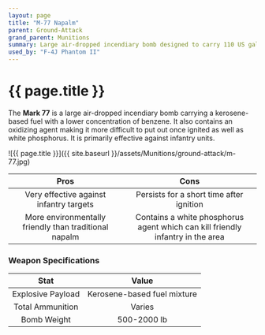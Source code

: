 ```yaml
---
layout: page
title: "M-77 Napalm"
parent: Ground-Attack
grand_parent: Munitions
summary: Large air-dropped incendiary bomb designed to carry 110 US gallons of a fuel gel mix.
used_by: "F-4J Phantom II"
---
```


# {{ page.title }}

The **Mark 77** is a large air-dropped incendiary bomb carrying a kerosene-based fuel with a lower concentration of benzene. It also contains an oxidizing agent making it more difficult to put out once ignited as well as white phosphorus. It is primarily effective against infantry units.

![{{ page.title }}]({{ site.baseurl }}/assets/Munitions/ground-attack/m-77.jpg)

| Pros | Cons |
| :---: | :---: |
| Very effective against infantry targets | Persists for a short time after ignition |
| More environmentally friendly than traditional napalm | Contains a white phosphorus agent which can kill friendly infantry in the area |

### Weapon Specifications

| Stat | Value |
|:-----:|:-----:|
| Explosive Payload | Kerosene-based fuel mixture |
| Total Ammunition | Varies |
| Bomb Weight | 500-2000 lb |
